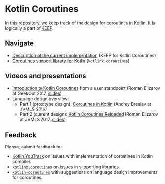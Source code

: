# Kotlin Coroutines

In this repository, we keep track of the design for coroutines in [Kotlin](https://kotlinlang.org). 
It is logically a part of [KEEP](https://github.com/Kotlin/KEEP).

## Navigate

* [Description of the current implementation](kotlin-coroutines-informal.md) (KEEP for Kotlin Coroutines)
* [Coroutines support library for Kotlin](https://github.com/kotlin/kotlinx.coroutines) (`kotlinx.coroutines`)

## Videos and presentations

* [Introduction to Kotlin Coroutines](https://vimeo.com/222499934) from a user standpoint 
  (Roman Elizarov at GeekOut 2017, [slides](https://www.slideshare.net/elizarov/introduction-to-kotlin-coroutines))
* Language design overview:
  * Part 1 (prototype design): [Coroutines in Kotlin](https://www.youtube.com/watch?v=4W3ruTWUhpw) 
    (Andrey Breslav at JVMLS 2016)
  * Part 2 (current design): [Kotlin Coroutines Reloaded](https://www.youtube.com/watch?v=3xalVUY69Ok&feature=youtu.be) 
    (Roman Elizarov at JVMLS 2017, [slides](https://www.slideshare.net/elizarov/kotlin-coroutines-reloaded)) 

## Feedback

Please, submit feedback to:

* [Kotlin YouTrack](http://kotl.in/issue) on issues with implementation of coroutines in Kotlin compiler.
* [`kotlinx.coroutines`](https://github.com/Kotlin/kotlinx.coroutines/issues) on issues in supporting libraries.
* [`kotlin-coroutines`](https://github.com/JetBrains/kotlin-coroutines/issues) with suggestions on 
  language design improvements for coroutines. 
